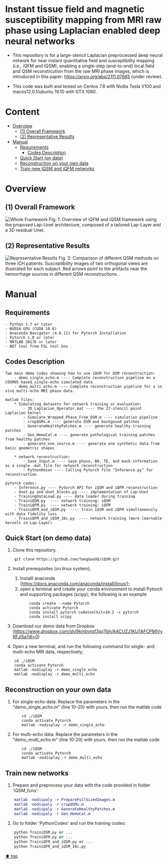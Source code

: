 # Instant tissue field and magnetic susceptibility mapping from MRI raw phase using Laplacian enabled deep neural networks

- This repository is for a large-stencil Laplacian preprocessed deep neural network for near instant quantitative field and susceptibility mapping (i.e., iQFM and iQSM), enabling a single-step (end-to-end) local field and QSM reconstrcution from the raw MRI phase images, which is introduced in this paper: https://arxiv.org/abs/2111.07665 (under review).

* This code was built and tested on Centos 7.8 with Nvdia Tesla V100 and macos12.0.1/ubuntu 19.10 with GTX 1060.

# Content

- [ Overview](#head1)
  - [(1) Overall Framework](#head2)
  - [(2) Representative Results](#head3)
- [ Manual](#head4)
  - [Requirements](#head5)
    - [Codes Description](#head9)
  - [Quick Start (on data)](#head6)
  - [Reconstruction on your own data](#head7)
  - [Train new iQSM and iQFM networks](#head8)

# <span id="head1"> Overview </span>

## <span id="head2">(1) Overall Framework </span>

![Whole Framework](https://www.dropbox.com/s/7bxkyu1utxux76k/Figs_1.png?raw=1)
Fig. 1: Overview of iQFM and iQSM framework using the proposed Lap-Unet architecture, composed of a tailored Lap-Layer and a 3D residual Unet.

## <span id="head3">(2) Representative Results </span>

![Representative Results](https://www.dropbox.com/s/9jt391q22sgber6/Figs_2.png?raw=1)
Fig. 2: Comparison of different QSM methods on three ICH patients. Susceptibility images of two orthogonal views are illustrated for each subject. Red arrows point to the artifacts near the hemorrhage sources in different QSM reconstructions.

# <span id="head4"> Manual </span>

## <span id="head5"> Requirements </span>

    - Python 3.7 or later
    - NVDIA GPU (CUDA 10.0)
    - Anaconda Navigator (4.6.11) for Pytorch Installation
    - Pytorch 1.8 or later
    - MATLAB 2017b or later
    - BET tool from FSL tool box

## <span id="head9"> Codes Description </span>

    Two main demo codes showing how to use iQSM for QSM reconstruction:
        - demo_single_echo.m ---- Complete reconstruction pipeline on a COSMOS based single-echo simulated data.
        - demo_multi_echo.m ---- Complete reconstruction pipeline for a in vivo multi-echo MRI phase data.

    matlab files:
        * Simulating datasets for network training or evaluation:
            - 3D_Laplacian_Operator.mat ---- the 27-stencil point Laplacian kernel
            - Simulate_Wrapped_Phase_From_QSM.m ---- simulation pipeline
            - cropQSMs.m ---- generate QSM and backgound patches
            - GenerateHealthyPatches.m ---- generate healthy training patches
            - Gen_HemoCal.m ---- generate pathological training patches from healthy patches
            - generate_one_source.m ---- generate one synthetic data from basic geometric shapes

        * network reconstruction:
            - Save_Input.m ---- save phase, B0, TE, and mask information as a single .mat file for network reconstruction
            - PythonRecon ---- Calling Pytorch file "Inference.py" for reconstruction

    pytorch codes:
        - Inference.py ---- Pytorch API for iQSM and iQFM reconstruction
        - Unet.py and Unet_blocks.py ---- implementation of Lap-Unet
        - TrainingDataLoad.py ---- data loader during training
        - TrainiQSM.py  ---- network training: iQSM
        - TrainiQFM.py  ---- network training: iQFM
        - TrainiQFM_and_iQSM.py  ---- train iQSM and iQFM simultaneously with data fidelity loss
        - TrainiQFM_and_iQSM_16c.py  ---- network training (more learnable kernels in Lap-Layer)

## <span id="head6"> Quick Start (on demo data) </span>

1. Clone this repository.

```
    git clone https://github.com/YangGaoUQ/iQSM.git
```

2. Install prerequisites (on linux system);
   1. Installl anaconda (https://docs.anaconda.com/anaconda/install/linux/);
   2. open a terminal and create your conda environment to install Pytorch and supporting packages (scipy); the following is an example
      ```
          conda create --name Pytorch
          conda activate Pytorch
          conda install pytorch cudatoolkit=10.2 -c pytorch
          conda install scipy
      ```
3. Download our demo data from Dropbox (https://www.dropbox.com/sh/9kmbytgf3jpj7bh/AACUZJ1KlJ1AFCPMIVyRFJi5a?dl=0)

4. Open a new terminal, and run the following command for single- and multi-echo MRI data, respectively; 

```
    cd ./iQSM
    conda activate Pytorch
    matlab -nodisplay -r demo_single_echo
    matlab -nodisplay -r demo_multi_echo
```

## <span id="head7"> Reconstruction on your own data </span>

1. For single-echo data:
   Replace the parameters in the "demo_single_echo.m" (line 10-20) with yours.
   then run the matlab code
   ```
       cd ./iQSM
       conda activate Pytorch
       matlab -nodisplay -r demo_single_echo
   ```
2. For multi-echo data:
   Replace the parameters in the "demo_multi_echo.m" (line 10-20) with yours.
   then run the matlab code
   ```
       cd ./iQSM
       conda activate Pytorch
       matlab -nodisplay -r demo_multi_echo
   ```

## <span id="head8"> Train new networks </span>

1. Prepare and preprocess your data with the code provided in folder 'iQSM_fcns':

```matlab
    matlab -nodispaly -r PrepareFullSizedImages.m
    matlab -nodispaly -r cropQSMs.m
    matlab -nodispaly -r GenerateHealthyPatches.m
    matlab -nodispaly -r Gen_HemoCal.m
```

2. Go to folder 'PythonCodes' and run the training codes:

```python
    python TrainiQSM.py or ...
    python TrainiQFM.py or ...
    python TrainiQFM_and_iQSM.py or ...
    python TrainiQFM_and_iQSM_16c.py
```

[⬆ top](#readme)

